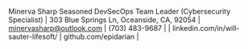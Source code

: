 Minerva Sharp
Seasoned DevSecOps Team Leader (Cybersecurity Specialist)
| 303 Blue Springs Ln, Oceanside, CA, 92054 | minervasharp@outlook.com | (703) 483-9687 | 
| linkedin.com/in/will-sauter-lifesoft/ | github.com/epidarian |